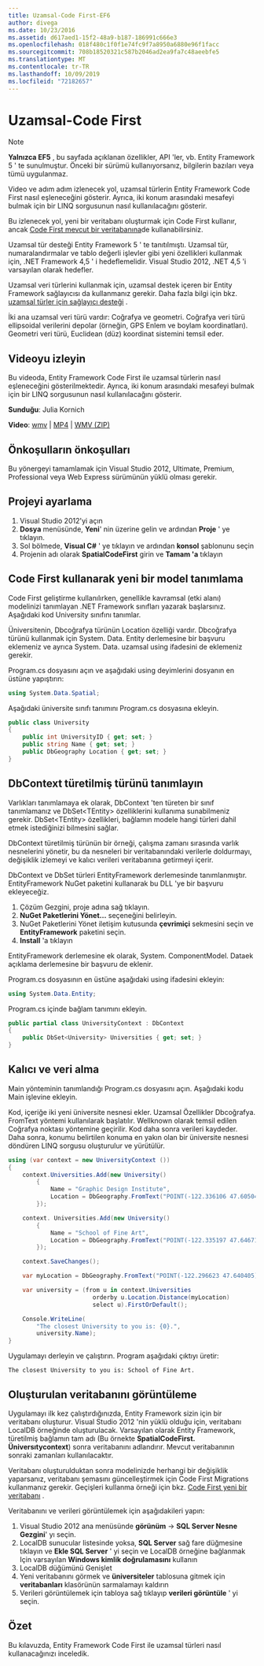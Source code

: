 ```yaml
---
title: Uzamsal-Code First-EF6
author: divega
ms.date: 10/23/2016
ms.assetid: d617aed1-15f2-48a9-b187-186991c666e3
ms.openlocfilehash: 018f480c1f0f1e74fc9f7a8950a6880e96f1facc
ms.sourcegitcommit: 708b18520321c587b2046ad2ea9fa7c48aeebfe5
ms.translationtype: MT
ms.contentlocale: tr-TR
ms.lasthandoff: 10/09/2019
ms.locfileid: "72182657"
---
```

# <a name="spatial---code-first"></a>Uzamsal-Code First
> [!NOTE]
> **Yalnızca EF5** , bu sayfada açıklanan özellikler, API 'ler, vb. Entity Framework 5 ' te sunulmuştur. Önceki bir sürümü kullanıyorsanız, bilgilerin bazıları veya tümü uygulanmaz.

Video ve adım adım izlenecek yol, uzamsal türlerin Entity Framework Code First nasıl eşleneceğini gösterir. Ayrıca, iki konum arasındaki mesafeyi bulmak için bir LINQ sorgusunun nasıl kullanılacağını gösterir.

Bu izlenecek yol, yeni bir veritabanı oluşturmak için Code First kullanır, ancak [Code First mevcut bir veritabanına](~/ef6/modeling/code-first/workflows/existing-database.md)de kullanabilirsiniz.

Uzamsal tür desteği Entity Framework 5 ' te tanıtılmıştı. Uzamsal tür, numaralandırmalar ve tablo değerli işlevler gibi yeni özellikleri kullanmak için, .NET Framework 4,5 ' i hedeflemelidir. Visual Studio 2012, .NET 4,5 'i varsayılan olarak hedefler.

Uzamsal veri türlerini kullanmak için, uzamsal destek içeren bir Entity Framework sağlayıcısı da kullanmanız gerekir. Daha fazla bilgi için bkz. [uzamsal türler için sağlayıcı desteği](~/ef6/fundamentals/providers/spatial-support.md) .

İki ana uzamsal veri türü vardır: Coğrafya ve geometri. Coğrafya veri türü ellipsoidal verilerini depolar (örneğin, GPS Enlem ve boylam koordinatları). Geometri veri türü, Euclidean (düz) koordinat sistemini temsil eder.

## <a name="watch-the-video"></a>Videoyu izleyin
Bu videoda, Entity Framework Code First ile uzamsal türlerin nasıl eşleneceğini gösterilmektedir. Ayrıca, iki konum arasındaki mesafeyi bulmak için bir LINQ sorgusunun nasıl kullanılacağını gösterir.

**Sunduğu**: Julia Kornich

**Video**: [wmv](https://download.microsoft.com/download/9/1/3/913EA17E-6F97-41D8-A4FE-805A0D83D26A/HDI-ITPro-MSDN-winvideo-spatialwithcodefirst.wmv) | [MP4](https://download.microsoft.com/download/9/1/3/913EA17E-6F97-41D8-A4FE-805A0D83D26A/HDI-ITPro-MSDN-mp4video-spatialwithcodefirst.m4v) | [WMV (ZIP)](https://download.microsoft.com/download/9/1/3/913EA17E-6F97-41D8-A4FE-805A0D83D26A/HDI-ITPro-MSDN-winvideo-spatialwithcodefirst.zip)

## <a name="pre-requisites"></a>Önkoşulların önkoşulları

Bu yönergeyi tamamlamak için Visual Studio 2012, Ultimate, Premium, Professional veya Web Express sürümünün yüklü olması gerekir.

## <a name="set-up-the-project"></a>Projeyi ayarlama

1.  Visual Studio 2012'yi açın
2.  **Dosya** menüsünde, **Yeni**' nin üzerine gelin ve ardından **Proje** ' ye tıklayın.
3.  Sol bölmede, **Visual C\#** ' ye tıklayın ve ardından **konsol** şablonunu seçin
4.  Projenin adı olarak **SpatialCodeFirst** girin ve **Tamam 'a** tıklayın

## <a name="define-a-new-model-using-code-first"></a>Code First kullanarak yeni bir model tanımlama

Code First geliştirme kullanılırken, genellikle kavramsal (etki alanı) modelinizi tanımlayan .NET Framework sınıfları yazarak başlarsınız. Aşağıdaki kod University sınıfını tanımlar.

Üniversitenin, Dbcoğrafya türünün Location özelliği vardır. Dbcoğrafya türünü kullanmak için System. Data. Entity derlemesine bir başvuru eklemeniz ve ayrıca System. Data. uzamsal using ifadesini de eklemeniz gerekir.

Program.cs dosyasını açın ve aşağıdaki using deyimlerini dosyanın en üstüne yapıştırın:

``` csharp
using System.Data.Spatial;
```

Aşağıdaki üniversite sınıfı tanımını Program.cs dosyasına ekleyin.

``` csharp
public class University  
{
    public int UniversityID { get; set; }
    public string Name { get; set; }
    public DbGeography Location { get; set; }
}
```

## <a name="define-the-dbcontext-derived-type"></a>DbContext türetilmiş türünü tanımlayın

Varlıkları tanımlamaya ek olarak, DbContext 'ten türeten bir sınıf tanımlamanız ve DbSet&lt;TEntity&gt; özelliklerini kullanıma sunabilmeniz gerekir. DbSet&lt;TEntity&gt; özellikleri, bağlamın modele hangi türleri dahil etmek istediğinizi bilmesini sağlar.

DbContext türetilmiş türünün bir örneği, çalışma zamanı sırasında varlık nesnelerini yönetir, bu da nesneleri bir veritabanındaki verilerle doldurmayı, değişiklik izlemeyi ve kalıcı verileri veritabanına getirmeyi içerir.

DbContext ve DbSet türleri EntityFramework derlemesinde tanımlanmıştır. EntityFramework NuGet paketini kullanarak bu DLL 'ye bir başvuru ekleyeceğiz.

1.  Çözüm Gezgini, proje adına sağ tıklayın.
2.  **NuGet Paketlerini Yönet...** seçeneğini belirleyin.
3.  NuGet Paketlerini Yönet iletişim kutusunda **çevrimiçi** sekmesini seçin ve **EntityFramework** paketini seçin.
4.  **Install** 'a tıklayın

EntityFramework derlemesine ek olarak, System. ComponentModel. Dataek açıklama derlemesine bir başvuru de eklenir.

Program.cs dosyasının en üstüne aşağıdaki using ifadesini ekleyin:

``` csharp
using System.Data.Entity;
```

Program.cs içinde bağlam tanımını ekleyin. 

``` csharp
public partial class UniversityContext : DbContext
{
    public DbSet<University> Universities { get; set; }
}
```

## <a name="persist-and-retrieve-data"></a>Kalıcı ve veri alma

Main yönteminin tanımlandığı Program.cs dosyasını açın. Aşağıdaki kodu Main işlevine ekleyin.

Kod, içeriğe iki yeni üniversite nesnesi ekler. Uzamsal Özellikler Dbcoğrafya. FromText yöntemi kullanılarak başlatılır. Wellknown olarak temsil edilen Coğrafya noktası yöntemine geçirilir. Kod daha sonra verileri kaydeder. Daha sonra, konumu belirtilen konuma en yakın olan bir üniversite nesnesi döndüren LINQ sorgusu oluşturulur ve yürütülür.

``` csharp
using (var context = new UniversityContext ())
{
    context.Universities.Add(new University()
        {
            Name = "Graphic Design Institute",
            Location = DbGeography.FromText("POINT(-122.336106 47.605049)"),
        });

    context. Universities.Add(new University()
        {
            Name = "School of Fine Art",
            Location = DbGeography.FromText("POINT(-122.335197 47.646711)"),
        });

    context.SaveChanges();

    var myLocation = DbGeography.FromText("POINT(-122.296623 47.640405)");

    var university = (from u in context.Universities
                        orderby u.Location.Distance(myLocation)
                        select u).FirstOrDefault();

    Console.WriteLine(
        "The closest University to you is: {0}.",
        university.Name);
}
```

Uygulamayı derleyin ve çalıştırın. Program aşağıdaki çıktıyı üretir:

```console
The closest University to you is: School of Fine Art.
```

## <a name="view-the-generated-database"></a>Oluşturulan veritabanını görüntüleme

Uygulamayı ilk kez çalıştırdığınızda, Entity Framework sizin için bir veritabanı oluşturur. Visual Studio 2012 'nin yüklü olduğu için, veritabanı LocalDB örneğinde oluşturulacak. Varsayılan olarak Entity Framework, türetilmiş bağlamın tam adı (Bu örnekte **SpatialCodeFirst. Üniversıtycontext**) sonra veritabanını adlandırır. Mevcut veritabanının sonraki zamanları kullanılacaktır.  

Veritabanı oluşturulduktan sonra modelinizde herhangi bir değişiklik yaparsanız, veritabanı şemasını güncelleştirmek için Code First Migrations kullanmanız gerekir. Geçişleri kullanma örneği için bkz. [Code First yeni bir veritabanı](~/ef6/modeling/code-first/workflows/new-database.md) .

Veritabanını ve verileri görüntülemek için aşağıdakileri yapın:

1.  Visual Studio 2012 ana menüsünde **görünüm** -&gt; **SQL Server Nesne Gezgini**' yı seçin.
2.  LocalDB sunucular listesinde yoksa, **SQL Server** sağ fare düğmesine tıklayın ve **Ekle SQL Server** ' yi seçin ve LocalDB örneğine bağlanmak Için varsayılan **Windows kimlik doğrulamasını** kullanın
3.  LocalDB düğümünü Genişlet
4.  Yeni veritabanını görmek ve **üniversiteler** tablosuna gitmek için **veritabanları** klasörünün sarmalamayı kaldırın
5.  Verileri görüntülemek için tabloya sağ tıklayıp **verileri görüntüle** ' yi seçin.

## <a name="summary"></a>Özet

Bu kılavuzda, Entity Framework Code First ile uzamsal türleri nasıl kullanacağınızı inceledik. 
